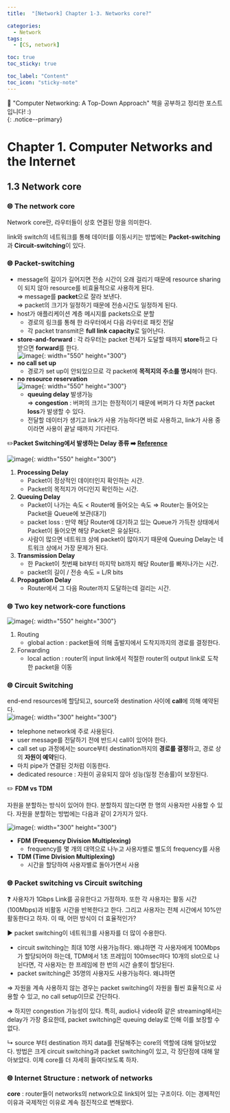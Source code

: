 ```yaml
---
title:  "[Network] Chapter 1-3. Networks core?" 

categories:
  - Network
tags:
  - [CS, network]

toc: true
toc_sticky: true

toc_label: "Content"
toc_icon: "sticky-note"
---
```


📝 "Computer Networking: A Top-Down Approach" 책을 공부하고 정리한 포스트입니다! :)  
{: .notice--primary}

# Chapter 1. Computer Networks and the Internet

## 1.3 Network core


### 🌐 The network core

Network core란, 라우터들이 상호 연결된 망을 의미한다. 

link와 switch의 네트워크를 통해 데이터를 이동시키는 방법에는 **Packet-switching**과 **Circuit-switching**이 있다. 

### 🌐 Packet-switching

- message의 길이가 길어지면 전송 시간이 오래 걸리기 때문에 resource sharing이 되지 않아 resource를 비효율적으로 사용하게 된다.   
⇒ message를 **packet**으로 잘라 보낸다.   
⇒ packet의 크기가 일정하기 때문에 전송시간도 일정하게 된다.   
- host가 애플리케이션 계층 메시지를 packets으로 분할
    - 경로의 링크를 통해 한 라우터에서 다음 라우터로 패킷 전달
    - 각 packet transmit은 **full link capacity**로 일어난다.
- **store-and-forward** : 각 라우터는 packet 전체가 도달할 때까지 **store**하고 다 받으면 **forward**를 한다.    
  ![image](https://user-images.githubusercontent.com/68420044/232032408-0eefb731-4fd6-4921-8295-4f391e401981.png){: width="550" height="300"} 
- **no call set up**
    - 경로가 set up이 안되있으므로 각 packet에 **목적지의 주소를 명시**해야 한다.
- **no resource reservation**    
     ![image](https://user-images.githubusercontent.com/68420044/232033796-55355744-9c51-4273-9df2-1924d1d71c70.png){: width="550" height="300"}
    - **queuing delay** 발생가능   
    ⇒ **congestion** : 버퍼의 크기는 한정적이기 때문에 버퍼가 다 차면 packet **loss**가 발생할 수 있다.
    - 전달할 데이터가 생기고 link가 사용 가능하다면 바로 사용하고, link가 사용 중이라면 사용이 끝날 때까지 기다린다.

 ✏️**Packet Switching에서 발생하는 Delay 종류 ➡️ [Reference](https://vvshinevv.tistory.com/79)** 

![image](https://user-images.githubusercontent.com/68420044/232037765-543e2393-0b2d-4d6e-bb43-1f16224c9f51.png){: width="550" height="300"}

1. **Processing Delay**
    - Packet이 정상적인 데이터인지 확인하는 시간.
    - Packet의 목적지가 어디인지 확인하는 시간.
2. **Queuing Delay**
    - Packet이 나가는 속도 < Router에 들어오는 속도
    ⇒ Router는 들어오는 Packet을 Queue에 보관(대기)
    - packet loss : 만약 해당 Router에 대기하고 있는 Queue가 가득찬 상태에서 Packet이 들어오면 해당 Packet은 유실된다.
    - 사람이 많으면 네트워크 상에 packet이 많아지기 때문에 Queuing Delay는 네트워크 상에서 가장 문제가 된다.
3. **Transmission Delay**
    - 한 Packet이 첫번째 bit부터 마지막 bit까지 해당 Router를 빠저나가는 시간.
    - packet의 길이 / 전송 속도 = L/R bits
4. **Propagation Delay**
    - Router에서 그 다음 Router까지 도달하는데 걸리는 시간.  


### 🌐 Two key network-core functions
  ![image](https://user-images.githubusercontent.com/68420044/232050422-986d058e-919f-462e-b696-fd803f622cab.png){: width="550" height="300"}
1. Routing
    - global action : packet들에 의해 출발지에서 도착지까지의 경로를 결정한다.
2. Forwarding
    - local action : router의 input link에서 적절한 router의 output link로 도착한 packet을 이동


### 🌐 Circuit Switching

end-end resources에 할당되고, source와 destination 사이에 **call**에 의해 예약된다.   
![image](https://user-images.githubusercontent.com/68420044/232055534-814f3ba6-36f5-4fc7-a62b-2fc41159e4db.png){: width="300" height="300"}

- telephone network에 주로 사용된다.
- user message를 전달하기 전에 반드시 call이 있어야 한다.
- call set up 과정에서는 source부터 destination까지의 **경로를 결정**하고, 경로 상의 **자원이 예약**된다.
- 마치 pipe가 연결된 것처럼 이동한다.
- dedicated resource : 자원이 공유되지 않아 성능(일정 전송률)이 보장된다.  

✏️ **FDM vs TDM**

자원을 분할하는 방식이 있어야 한다. 분할하지 않는다면 한 명의 사용자만 사용할 수 있다. 자원을 분할하는 방법에는 다음과 같이 2가지가 있다. 

![image](https://user-images.githubusercontent.com/68420044/232057719-bf57f624-4198-47d4-a792-7025fb4f5807.png){: width="300" height="300"}

  - **FDM (Frequency Division Multiplexing)**
      - frequency를 몇 개의 대역으로 나누고 사용자별로 별도의 frequency를 사용
  - **TDM (Time Division Multiplexing)**
      - 시간을 할당하여 사용자별로 돌아가면서 사용


### 🌐 Packet switching vs Circuit switching

❓ 사용자가 1Gbps Link를 공유한다고 가정하자.  또한 각 사용자는 활동 시간(100Mbps)과 비활동 시간을 반복한다고 한다. 그리고 사용자는 전체 시간에서 10%만 활동한다고 하자. 이 때, 어떤 방식이 더 효율적인가? 

▶️ packet switching이 네트워크를 사용자를 더 많이 수용한다. 

- circuit switching는 최대 10명 사용가능하다. 왜냐하면 각 사용자에게 100Mbps가 할당되어야 하는데, TDM에서 1초 프레임이 100msec마다 10개의 slot으로 나뉜다면, 각 사용자는 한 프레임에 한 번의 시간 슬롯이 할당된다.
- packet switching은 35명의 사용자도 사용가능하다. 왜냐하면

⇒ 자원을 계속 사용하지 않는 경우는 packet switching이 자원을 훨씬 효율적으로 사용할 수 있고, no call setup이므로 간단하다. 

⇒ 하지만 congestion 가능성이 있다. 
특히, audio나 video와 같은 streaming에서는 delay가 가장 중요한데, packet switching은 queuing delay로 인해 이를 보장할 수 없다. 

↳ source 부터 destination 까지 data를 전달해주는 core의 역할에 대해 알아보았다. 방법은 크게 circuit switching과 packet switching이 있고, 각 장단점에 대해 알아보았다. 이제 core를 더 자세히 들여다보도록 하자.

### 🌐 Internet Structure : network of networks

**core** : router들이 networks의 network으로 link되어 있는 구조이다. 이는 경제적인 이유과 국제적인 이유로 계속 점진적으로 변해왔다.